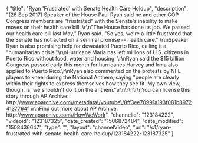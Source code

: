 {
    "title": "Ryan 'Frustrated' with Senate Health Care Holdup",
    "description": "(26 Sep 2017) Speaker of the House Paul Ryan said he and other GOP Congress members are \"frustrated\" with the Senate's inability to make moves on their health care bill. \r\n\"The House has done its job. We passed our health care bill last May,\" Ryan said. \"So yes, we're a little frustrated that the Senate has not acted on a seminal promise -- health care.\" \r\nSpeaker Ryan is also promising help for devastated Puerto Rico, calling it a \"humanitarian crisis.\"\r\nHurricane Maria has left millions of U.S. citizens in Puerto Rico without food, water and housing. \r\nRyan said the $15 billion Congress passed early this month for hurricanes Harvey and Irma also applied to Puerto Rico.\r\nRyan also commented on the protests by NFL players to kneel during the National Anthem, saying \"people are clearly within their rights to express themselves how they see fit. My own view, though, is, we shouldn't do it on the anthem.\"\r\n\r\n\r\nYou can license this story through AP Archive: http:\/\/www.aparchive.com\/metadata\/youtube\/8ff3ee70991a193f081b89724137764f \r\nFind out more about AP Archive: http:\/\/www.aparchive.com\/HowWeWork",
    "channelid": "123184222",
    "videoid": "123187325",
    "date_created": "1506872484",
    "date_modified": "1508436647",
    "type": "",
    "layout": "channelVideo",
    "url": "\/c1\/ryan-frustrated-with-senate-health-care-holdup\/123184222-123187325"
}